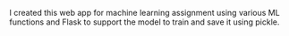 I created this web app for machine learning assignment using various ML functions and Flask to support the model to train and save it using pickle.
